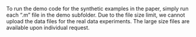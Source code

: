 To run the demo code for the synthetic examples in the paper, simply run each “.m” file in the demo subfolder. Due to the file size limit, we cannot upload the data files for the real data experiments. The large size files are available upon individual request.
